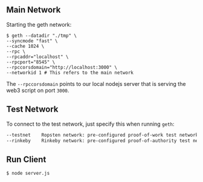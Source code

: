 ## Main Network

Starting the geth network:

```
$ geth --datadir "./tmp" \
--syncmode "fast" \
--cache 1024 \
--rpc \
--rpcaddr="localhost" \
--rpcport="8545" \
--rpccorsdomain="http://localhost:3000" \
--networkid 1 # This refers to the main network
```

The `--rpccorsdomain` points to our local nodejs server that is serving the web3 script on port `3000`.


## Test Network

To connect to the test network, just specify this when running `geth`:

```bash
--testnet    Ropsten network: pre-configured proof-of-work test network
--rinkeby    Rinkeby network: pre-configured proof-of-authority test network
```

## Run Client

```bash
$ node server.js
```